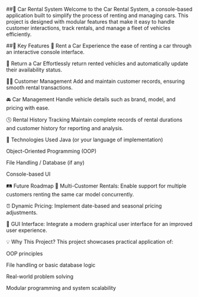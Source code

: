 ##🚗 Car Rental System
Welcome to the Car Rental System, a console-based application built to simplify the process of renting and managing cars. This project is designed with modular features that make it easy to handle customer interactions, track rentals, and manage a fleet of vehicles efficiently.

##🔑 Key Features
🚙 Rent a Car
Experience the ease of renting a car through an interactive console interface.

🔁 Return a Car
Effortlessly return rented vehicles and automatically update their availability status.

🧑‍💼 Customer Management
Add and maintain customer records, ensuring smooth rental transactions.

🚘 Car Management
Handle vehicle details such as brand, model, and pricing with ease.

🕓 Rental History Tracking
Maintain complete records of rental durations and customer history for reporting and analysis.

📌 Technologies Used
Java (or your language of implementation)

Object-Oriented Programming (OOP)

File Handling / Database (if any)

Console-based UI

🛤️ Future Roadmap
🤝 Multi-Customer Rentals: Enable support for multiple customers renting the same car model concurrently.

⏰ Dynamic Pricing: Implement date-based and seasonal pricing adjustments.

🎨 GUI Interface: Integrate a modern graphical user interface for an improved user experience.

💡 Why This Project?
This project showcases practical application of:

OOP principles

File handling or basic database logic

Real-world problem solving

Modular programming and system scalability
